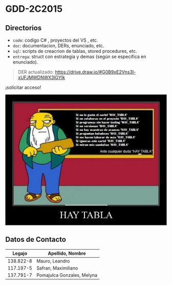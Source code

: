 # GDD-2C2015
## Directorios
 
* `code`: codigo C# , proyectos del VS , etc.
* `doc`: documentacion, DERs, enunciado, etc.
* `sql`: scripts de creacrion de tablas, stored procedures, etc.
* `entrega`: struct con estrategia y demas (según se especifica en enunciado).

> DER actualizado: https://drive.draw.io/#G0B9xE2Vns3l-xUFJMWDNWX3lGYlk

¡solicitar acceso!

![alt tag](https://github.com/lemmau/aerolineasFRBA/blob/master/images/HAY_TABLA.png)


## Datos de Contacto

Legajo | Apellido, Nombre | 
 ------------- | ------------- 
138.822-8 | Mauro, Leandro 
117.197-5 | Safran, Maximiliano 
137.791-7 | Pomajulca Gonzales, Melyna 
